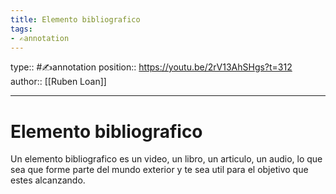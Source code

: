 ```yaml
---
title: Elemento bibliografico
tags:
- ✍️annotation
---
```


type:: #✍️annotation
position:: https://youtu.be/2rV13AhSHgs?t=312
author:: [[Ruben Loan]]

---

# Elemento bibliografico

Un elemento bibliografico es un video, un libro, un articulo, un audio, lo que sea que forme parte del mundo exterior y te sea util para el objetivo que estes alcanzando.
